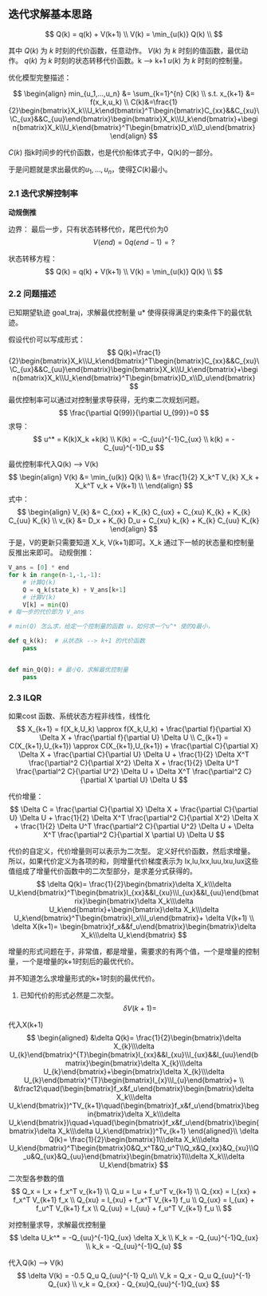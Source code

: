 <!--
 * @Author: chengxing 1208109938@qq.com
 * @Date: 2024-07-01 10:15:41
 * @LastEditors: chengxing 1208109938@qq.com
 * @LastEditTime: 2024-07-02 10:29:10
 * @FilePath: /av_algorithm_valid_platform/home/cxx/Documents/algorithms/planning/opt_algo/cilqr.md
 * @Description: 这是默认设置,请设置`customMade`, 打开koroFileHeader查看配置 进行设置: https://github.com/OBKoro1/koro1FileHeader/wiki/%E9%85%8D%E7%BD%A
-->


## 迭代求解基本思路 

$$
Q(k) = q(k) + V(k+1) \\ 
V(k) = \min_{u(k)} Q(k) \\
$$

其中 
$Q(k)$ 为 $k$ 时刻的代价函数，任意动作。
$V(k)$ 为 $k$ 时刻的值函数，最优动作。
$q(k)$ 为 $k$ 时刻的状态转移代价函数。k --> k+1 
$u(k)$ 为 $k$ 时刻的控制量。

优化模型完整描述：

$$
\begin{align}
min_{u_1,...,u_n} &= \sum_{k=1}^{n} C(k) \\
s.t. x_{k+1} &= f(x_k,u_k) \\
C(k)&=\frac{1}{2}\begin{bmatrix}X_k\\U_k\end{bmatrix}^T\begin{bmatrix}C_{xx}&&C_{xu}\\C_{ux}&&C_{uu}\end{bmatrix}\begin{bmatrix}X_k\\U_k\end{bmatrix}+\begin{bmatrix}X_k\\U_k\end{bmatrix}^T\begin{bmatrix}D_x\\D_u\end{bmatrix}
\end{align}
$$

$C(k)$ 指k时间步的代价函数，也是代价船体式子中，Q(k)的一部分。

于是问题就是求出最优的$u_1,...,u_n$，使得$\sum C(k)$最小。

### 2.1 迭代求解控制率

**动规倒推**

边界：
最后一步，只有状态转移代价，尾巴代价为0
$$
V(end) = 0 
q(end-1) = ?  
$$


状态转移方程：
$$
Q(k) = q(k) + V(k+1) \\ 
V(k) = \min_{u(k)} Q(k) \\
$$

### 2.2 问题描述

已知期望轨迹 goal_traj，求解最优控制量 u* 使得获得满足约束条件下的最优轨迹。

假设代价可以写成形式：
$$
Q(k)=\frac{1}{2}\begin{bmatrix}X_k\\U_k\end{bmatrix}^T\begin{bmatrix}C_{xx}&&C_{xu}\\C_{ux}&&C_{uu}\end{bmatrix}\begin{bmatrix}X_k\\U_k\end{bmatrix}+\begin{bmatrix}X_k\\U_k\end{bmatrix}^T\begin{bmatrix}D_x\\D_u\end{bmatrix}
$$
最优控制率可以通过对控制量求导获得，无约束二次规划问题。 
$$
\frac{\partial Q(99)}{\partial U_{99}}=0
$$
求导：
$$
u^* = K(k)X_k +k(k) \\
K(k) = -C_{uu}^{-1}C_{ux} \\
k(k) = -C_{uu}^{-1}D_u
$$

最优控制率代入Q(k) -->  V(k) 
$$
\begin{align}
V(k) &= \min_{u(k)} Q(k) \\
&= \frac{1}{2} X_k^T V_{k} X_k + X_k^T v_k + V(k+1) \\ 
\end{align}
$$
式中：
$$
\begin{align} 
V_{k} &= C_{xx} + K_{k} C_{ux} + C_{xu} K_{k} + K_{k} C_{uu} K_{k} \\ 
v_{k} &= D_x + K_{k} D_u + C_{xu} k_{k} + K_{k} C_{uu} K_{k} 
\end{align}
$$
于是，V的更新只需要知道 X_k, V(k+1)即可。X_k 通过下一帧的状态量和控制量反推出来即可。
动规倒推：




```python
V_ans = [0] * end 
for k in range(n-1,-1,-1):
    # 计算Q(k) 
    Q = q_k(state_k) + V_ans[k+1] 
    # 计算V(k)
    V[k] = min(Q)
# 每一步的代价即为 V_ans 

# min(Q) 怎么求，给定一个控制量的函数 u，如何求一个u^* 使的Q最小，

def q_k(k):  # 从状态k --> k+1 的代价函数
    pass 


def min_Q(Q): # 最小Q，求解最优控制量
    pass 

```



### 2.3 ILQR 
如果cost 函数、系统状态方程非线性，线性化 
$$
X_{k+1} = f(X_k,U_k) \approx f(X_k,U_k) + \frac{\partial f}{\partial X} \Delta X + \frac{\partial f}{\partial U} \Delta U \\ 
C_{k+1} = C(X_{k+1},U_{k+1}) \approx C(X_{k+1},U_{k+1}) + \frac{\partial C}{\partial X} \Delta X + \frac{\partial C}{\partial U} \Delta U + \frac{1}{2} \Delta X^T \frac{\partial^2 C}{\partial X^2} \Delta X + \frac{1}{2} \Delta U^T \frac{\partial^2 C}{\partial U^2} \Delta U + \Delta X^T \frac{\partial^2 C}{\partial X \partial U} \Delta U
$$

代价增量：
$$
\Delta C = \frac{\partial C}{\partial X} \Delta X + \frac{\partial C}{\partial U} \Delta U + \frac{1}{2} \Delta X^T \frac{\partial^2 C}{\partial X^2} \Delta X + \frac{1}{2} \Delta U^T \frac{\partial^2 C}{\partial U^2} \Delta U + \Delta X^T \frac{\partial^2 C}{\partial X \partial U} \Delta U
$$

代价的自定义，代价增量则可以表示为二次型。
定义好代价函数，然后求增量。所以，如果代价定义为各项的和，则增量代价梯度表示为 lx,lu,lxx,luu,lxu,lux这些值组成了增量代价函数中的二次型部分，是求差分式获得的。
$$
\delta Q(k)= \frac{1}{2}\begin{bmatrix}\delta X_k\\\delta U_k\end{bmatrix}^T\begin{bmatrix}l_{xx}&&l_{xu}\\l_{ux}&&l_{uu}\end{bmatrix}\begin{bmatrix}\delta X_k\\\delta U_k\end{bmatrix}+\begin{bmatrix}\delta X_k\\\delta U_k\end{bmatrix}^T\begin{bmatrix}l_x\\l_u\end{bmatrix}+ \delta V(k+1) \\ 
\delta X(k+1)= \begin{bmatrix}f_x&&f_u\end{bmatrix}\begin{bmatrix}\delta X_k\\\delta U_k\end{bmatrix}
$$

增量的形式问题在于，非常值，都是增量，需要求的有两个值，一个是增量的控制量，一个是增量的k+1时刻后的最优代价。 

并不知道怎么求增量形式的k+1时刻的最优代价。

1. 已知代价的形式必然是二次型。
$$
\delta V(k+1) = 
$$


代入X(k+1) 
$$
\begin{aligned}
&\delta Q(k)= \frac{1}{2}\begin{bmatrix}\delta X_{k}\\\delta U_{k}\end{bmatrix}^{T}\begin{bmatrix}l_{xx}&&l_{xu}\\l_{ux}&&l_{uu}\end{bmatrix}\begin{bmatrix}\delta X_{k}\\\delta U_{k}\end{bmatrix}+\begin{bmatrix}\delta X_{k}\\\delta U_{k}\end{bmatrix}^{T}\begin{bmatrix}l_{x}\\l_{u}\end{bmatrix}+ \\
&\frac12\quad(\begin{bmatrix}f_x&f_u\end{bmatrix}\begin{bmatrix}\delta X_k\\\delta U_k\end{bmatrix})^TV_{k+1}\quad(\begin{bmatrix}f_x&f_u\end{bmatrix}\begin{bmatrix}\delta X_k\\\delta U_k\end{bmatrix})\quad+\quad(\begin{bmatrix}f_x&f_u\end{bmatrix}\begin{bmatrix}\delta X_k\\\delta U_k\end{bmatrix})^Tv_{k+1}
\end{aligned}\\
\delta Q(k)= \frac{1}{2}\begin{bmatrix}1\\\delta X_k\\\delta U_k\end{bmatrix}^T\begin{bmatrix}0&Q_x^T&Q_u^T\\Q_x&Q_{xx}&Q_{xu}\\Q_u&Q_{ux}&Q_{uu}\end{bmatrix}\begin{bmatrix}1\\\delta X_k\\\delta U_k\end{bmatrix}
$$ 
二次型各参数的值
$$
Q_x = l_x + f_x^T v_{k+1} \\
Q_u = l_u + f_u^T v_{k+1} \\
Q_{xx} = l_{xx} + f_x^T V_{k+1} f_x \\
Q_{xu} = l_{xu} + f_x^T V_{k+1} f_u \\
Q_{ux} = l_{ux} + f_u^T V_{k+1} f_x \\
Q_{uu} = l_{uu} + f_u^T V_{k+1} f_u \\
$$

对控制量求导，求解最优控制量
$$
\delta U_k^* = -Q_{uu}^{-1}Q_{ux} \delta X_k \\ 
K_k = -Q_{uu}^{-1}Q_{ux} \\
k_k = -Q_{uu}^{-1}Q_{u}
$$

代入Q(k) --> V(k)
$$
\delta V(k) = -0.5 Q_u Q_{uu}^{-1} Q_u\\
V_k = Q_x - Q_u Q_{uu}^{-1} Q_{ux} \\ 
v_k = Q_{xx} - Q_{xu}Q_{uu}^{-1}Q_{ux}
$$












